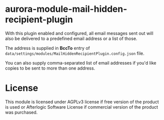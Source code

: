 # aurora-module-mail-hidden-recipient-plugin

With this plugin enabled and configured, all email messages sent out will also be delivered to a predefined email address or a list of those.

The address is supplied in **BccTo** entry of `data/settings/modules/MailHiddenRecipientPlugin.config.json` file. 

You can also supply comma-separated list of email addresses if you'd like copies to be sent to more than one address.

# License
This module is licensed under AGPLv3 license if free version of the product is used or Afterlogic Software License if commercial version of the product was purchased.
